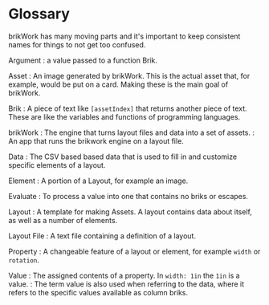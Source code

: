 # Glossary
brikWork has many moving parts and it's important to keep consistent names for things to not get too confused.

Argument
:   a value passed to a function Brik.

Asset
:   An image generated by brikWork. This is the actual asset that, for example, would be put on a card. Making these is the main goal of brikWork.

Brik
:   A piece of text like `[assetIndex]` that returns another piece of text. These are like the variables and functions of programming languages.

brikWork
:   The engine that turns layout files and data into a set of assets.
:   An app that runs the brikwork engine on a layout file.

Data
:   The CSV based based data that is used to fill in and customize specific elements of a layout.

Element
:   A portion of a Layout, for example an image.

Evaluate
:   To process a value into one that contains no briks or escapes.

Layout
:   A template for making Assets. A layout contains data about itself, as well as a number of elements.

Layout File
:    A text file containing a definition of a layout.

Property
:   A changeable feature of a layout or element, for example `width` or `rotation`.

Value
:   The assigned contents of a property. In `width: 1in` the `1in` is a value.
:   The term value is also used when referring to the data, where it refers to the specific values available as column briks.
 